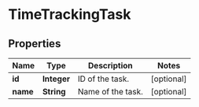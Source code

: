 

# TimeTrackingTask


## Properties

| Name | Type | Description | Notes |
|------------ | ------------- | ------------- | -------------|
|**id** | **Integer** | ID of the task. |  [optional] |
|**name** | **String** | Name of the task. |  [optional] |




